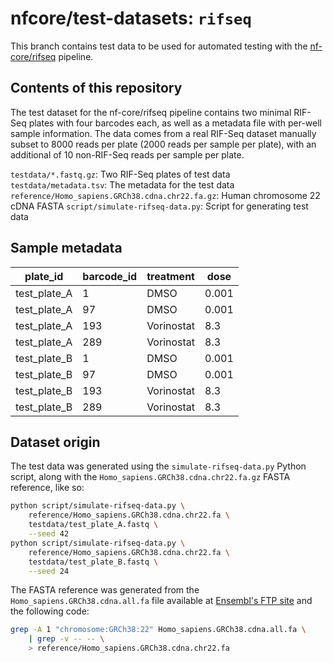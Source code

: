 # nfcore/test-datasets: `rifseq`

This branch contains test data to be used for automated testing with the
[nf-core/rifseq](https://github.com/nf-core/rifseq) pipeline.

## Contents of this repository

The test dataset for the nf-core/rifseq pipeline contains two minimal RIF-Seq
plates with four barcodes each, as well as a metadata file with per-well sample
information. The data comes from a real RIF-Seq dataset manually subset to 8000
reads per plate (2000 reads per sample per plate), with an additional of 10
non-RIF-Seq reads per sample per plate.

`testdata/*.fastq.gz`: Two RIF-Seq plates of test data
`testdata/metadata.tsv`: The metadata for the test data
`reference/Homo_sapiens.GRCh38.cdna.chr22.fa.gz`: Human chromosome 22 cDNA FASTA
`script/simulate-rifseq-data.py`: Script for generating test data

## Sample metadata

| plate_id     | barcode_id | treatment  | dose  |
|--------------|------------|------------|-------|
| test_plate_A | 1          | DMSO       | 0.001 |
| test_plate_A | 97         | DMSO       | 0.001 |
| test_plate_A | 193        | Vorinostat | 8.3   |
| test_plate_A | 289        | Vorinostat | 8.3   |
| test_plate_B | 1          | DMSO       | 0.001 |
| test_plate_B | 97         | DMSO       | 0.001 |
| test_plate_B | 193        | Vorinostat | 8.3   |
| test_plate_B | 289        | Vorinostat | 8.3   |

## Dataset origin

The test data was generated using the `simulate-rifseq-data.py` Python script,
along with the `Homo_sapiens.GRCh38.cdna.chr22.fa.gz` FASTA reference, like so:

```bash
python script/simulate-rifseq-data.py \
    reference/Homo_sapiens.GRCh38.cdna.chr22.fa \
    testdata/test_plate_A.fastq \
    --seed 42
python script/simulate-rifseq-data.py \
    reference/Homo_sapiens.GRCh38.cdna.chr22.fa \
    testdata/test_plate_B.fastq \
    --seed 24
```

The FASTA reference was generated from the `Homo_sapiens.GRCh38.cdna.all.fa`
file available at [Ensembl's FTP site](ftp://ftp.ensembl.org/pub/release-86/fasta/homo_sapiens/cdna/)
and the following code:

```bash
grep -A 1 "chromosome:GRCh38:22" Homo_sapiens.GRCh38.cdna.all.fa \
    | grep -v -- -- \
    > reference/Homo_sapiens.GRCh38.cdna.chr22.fa
```
